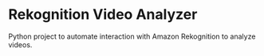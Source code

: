 # Rekognition Video Analyzer
Python project to automate interaction with Amazon Rekognition to analyze videos.
